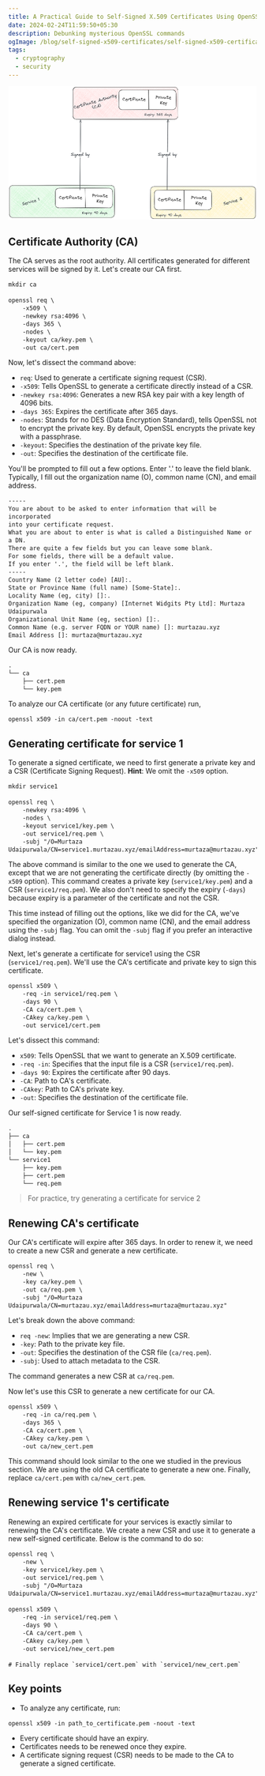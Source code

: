 ```yaml
---
title: A Practical Guide to Self-Signed X.509 Certificates Using OpenSSL
date: 2024-02-24T11:59:50+05:30
description: Debunking mysterious OpenSSL commands
ogImage: /blog/self-signed-x509-certificates/self-signed-x509-certificates.png
tags:
  - cryptography
  - security
---
```


![Overview of self-signed certificates](self-signed-x509-certificates.png)

## Certificate Authority (CA)

The CA serves as the root authority. All certificates generated for
different services will be signed by it. Let's create our CA first.

```plaintext
mkdir ca

openssl req \
    -x509 \
    -newkey rsa:4096 \
    -days 365 \
    -nodes \
    -keyout ca/key.pem \
    -out ca/cert.pem
```

Now, let's dissect the command above:

- `req`: Used to generate a certificate signing request (CSR).
- `-x509`: Tells OpenSSL to generate a certificate directly instead of a
  CSR.
- `-newkey rsa:4096`: Generates a new RSA key pair with a key length of
  4096 bits.
- `-days 365`: Expires the certificate after 365 days.
- `-nodes`: Stands for no DES (Data Encryption Standard), tells OpenSSL
  not to encrypt the private key. By default, OpenSSL encrypts the
  private key with a passphrase.
- `-keyout`: Specifies the destination of the private key file.
- `-out`: Specifies the destination of the certificate file.

You'll be prompted to fill out a few options. Enter '.' to leave the
field blank. Typically, I fill out the organization name (O), common
name (CN), and email address.

```
-----
You are about to be asked to enter information that will be incorporated
into your certificate request.
What you are about to enter is what is called a Distinguished Name or a DN.
There are quite a few fields but you can leave some blank.
For some fields, there will be a default value.
If you enter '.', the field will be left blank.
-----
Country Name (2 letter code) [AU]:.
State or Province Name (full name) [Some-State]:.
Locality Name (eg, city) []:.
Organization Name (eg, company) [Internet Widgits Pty Ltd]: Murtaza Udaipurwala
Organizational Unit Name (eg, section) []:.
Common Name (e.g. server FQDN or YOUR name) []: murtazau.xyz
Email Address []: murtaza@murtazau.xyz
```

Our CA is now ready.

```plaintext
.
└── ca
    ├── cert.pem
    └── key.pem
```

To analyze our CA certificate (or any future certificate) run,

```plaintext
openssl x509 -in ca/cert.pem -noout -text
```

## Generating certificate for service 1

To generate a signed certificate, we need to first generate a private
key and a CSR (Certificate Signing Request). **Hint**: We omit the
`-x509` option.

```plaintext
mkdir service1

openssl req \
    -newkey rsa:4096 \
    -nodes \
    -keyout service1/key.pem \
    -out service1/req.pem \
    -subj "/O=Murtaza Udaipurwala/CN=service1.murtazau.xyz/emailAddress=murtaza@murtazau.xyz"
```

The above command is similar to the one we used to generate the CA,
except that we are not generating the certificate directly (by omitting
the `-x509` option). This command creates a private key
(`service1/key.pem`) and a CSR (`service1/req.pem`). We also don't need
to specify the expiry (`-days`) because expiry is a parameter of the
certificate and not the CSR.

This time instead of filling out the options, like we did for the CA,
we've specified the organization (O), common name (CN), and the email
address using the `-subj` flag. You can omit the `-subj` flag if you
prefer an interactive dialog instead.

Next, let's generate a certificate for service1 using the CSR
(`service1/req.pem`). We'll use the CA's certificate and private key to
sign this certificate.

```plaintext
openssl x509 \
    -req -in service1/req.pem \
    -days 90 \
    -CA ca/cert.pem \
    -CAkey ca/key.pem \
    -out service1/cert.pem
```

Let's dissect this command:

- `x509`: Tells OpenSSL that we want to generate an X.509 certificate.
- `-req -in`: Specifies that the input file is a CSR
  (`service1/req.pem`).
- `-days 90`: Expires the certificate after 90 days.
- `-CA`: Path to CA's certificate.
- `-CAkey`: Path to CA's private key.
- `-out`: Specifies the destination of the certificate file.

Our self-signed certificate for Service 1 is now ready.

```plaintext
.
├── ca
│   ├── cert.pem
│   └── key.pem
└── service1
    ├── key.pem
    ├── cert.pem
    └── req.pem
```

> For practice, try generating a certificate for service 2

## Renewing CA's certificate

Our CA's certificate will expire after 365 days. In order to renew it,
we need to create a new CSR and generate a new certificate.

```plaintext
openssl req \
    -new \
    -key ca/key.pem \
    -out ca/req.pem \
    -subj "/O=Murtaza Udaipurwala/CN=murtazau.xyz/emailAddress=murtaza@murtazau.xyz"
```

Let's break down the above command:

- `req -new`: Implies that we are generating a new CSR.
- `-key`: Path to the private key file.
- `-out`: Specifies the destination of the CSR file (`ca/req.pem`).
- `-subj`: Used to attach metadata to the CSR.

The command generates a new CSR at `ca/req.pem`.

Now let's use this CSR to generate a new certificate for our CA.

```plaintext
openssl x509 \
    -req -in ca/req.pem \
    -days 365 \
    -CA ca/cert.pem \
    -CAkey ca/key.pem \
    -out ca/new_cert.pem
```

This command should look similar to the one we studied in the previous
section. We are using the old CA certificate to generate a new one.
Finally, replace `ca/cert.pem` with `ca/new_cert.pem`.

## Renewing service 1's certificate

Renewing an expired certificate for your services is exactly similar to
renewing the CA's certificate. We create a new CSR and use it to
generate a new self-signed certificate. Below is the command to do so:

```plaintext
openssl req \
    -new \
    -key service1/key.pem \
    -out service1/req.pem \
    -subj "/O=Murtaza Udaipurwala/CN=service1.murtazau.xyz/emailAddress=murtaza@murtazau.xyz"

openssl x509 \
    -req -in service1/req.pem \
    -days 90 \
    -CA ca/cert.pem \
    -CAkey ca/key.pem \
    -out service1/new_cert.pem

# Finally replace `service1/cert.pem` with `service1/new_cert.pem`
```

## Key points

- To analyze any certificate, run:

```plaintext
openssl x509 -in path_to_certificate.pem -noout -text
```

- Every certificate should have an expiry.
- Certificates needs to be renewed once they expire.
- A certificate signing request (CSR) needs to be made to the CA to
  generate a signed certificate.
